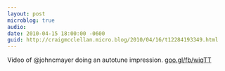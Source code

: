 ```yaml
---
layout: post
microblog: true
audio: 
date: 2010-04-15 18:00:00 -0600
guid: http://craigmcclellan.micro.blog/2010/04/16/t12284193349.html
---
```

Video of @johncmayer doing an autotune impression. [goo.gl/fb/wiqTT](http://goo.gl/fb/wiqTT)
